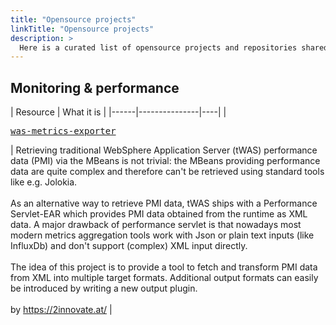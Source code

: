 ```yaml
---
title: "Opensource projects"
linkTitle: "Opensource projects"
description: >
  Here is a curated list of opensource projects and repositories shared by professionals, partners, customers in the HCL DX Space
---
```


## Monitoring & performance

| Resource      | What it is |
|------|---------------|----|
| <pre><a href="https://github.com/2innovate/was-metrics-exporter" target="_blank" >was-metrics-exporter</a></pre>  | Retrieving traditional WebSphere Application Server (tWAS) performance data (PMI) via the MBeans is not trivial: the MBeans providing performance data are quite complex and therefore can't be retrieved using standard tools like e.g. Jolokia.<br><br>As an alternative way to retrieve PMI data, tWAS ships with a Performance Servlet-EAR which provides PMI data obtained from the runtime as XML data. A major drawback of performance servlet is that nowadays most modern metrics aggregation tools work with Json or plain text inputs (like InfluxDb) and don't support (complex) XML input directly.<br><br>The idea of this project is to provide a tool to fetch and transform PMI data from XML into multiple target formats. Additional output formats can easily be introduced by writing a new output plugin.<br><br>by <a href="https://2innovate.at/" taget="_blank" >https://2innovate.at/</a> |
